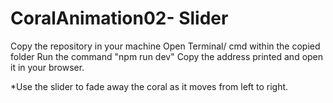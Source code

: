 # CoralAnimation02- Slider

Copy the repository in your machine 
Open Terminal/ cmd within the copied folder
Run the command "npm run dev"
Copy the address printed and open it in your browser.

*Use the slider to fade away the coral as it moves from left to right. 
